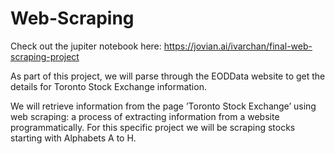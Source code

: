 # Web-Scraping

Check out the jupiter notebook here: https://jovian.ai/ivarchan/final-web-scraping-project

As part of this project, we will parse through the EODData website to get the details for Toronto Stock Exchange information.

We will retrieve information from the page ’Toronto Stock Exchange’ using web scraping: a process of extracting information from a website programmatically. For this specific project we will be scraping stocks starting with Alphabets A to H.
